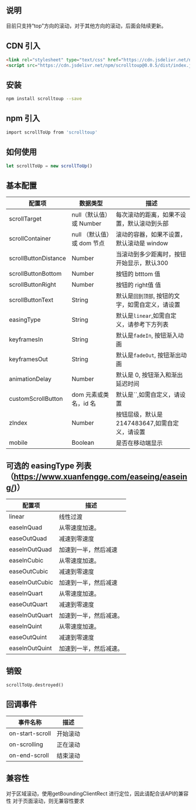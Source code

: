 ## 说明
  
  目前只支持“top”方向的滚动，对于其他方向的滚动，后面会陆续更新。



## CDN 引入

```html
<link rel="stylesheet" type="text/css" href="https://cdn.jsdelivr.net/npm/scrolltoup@0.0.5/dist/index.css" />
<script src="https://cdn.jsdelivr.net/npm/scrolltoup@0.0.5/dist/index.js"></script>
```

## 安装

```bash
npm install scrolltoup --save
```

## npm 引入

```bash
import scrollToUp from 'scrolltoup'
```

## 如何使用

```js
let scrollToUp = new scrollToUp()
```

## 基本配置

| 配置项             | 数据类型                   | 描述                                             |
| ------------------ | -------------------------- | ------------------------------------------------ |
| scrollTarget       | null（默认值）或 Number    | 每次滚动的距离，如果不设置，默认滚动到头部       |
| scrollContainer    | null （默认值）或 dom 节点 | 滚动的容器，如果不设置，默认滚动是 window        |
| scrollButtonDistance | Number                 | 当滚动到多少距离时，按钮开始显示，默认300 |
| scrollButtonBottom | Number                     | 按钮的 btttom 值                                 |
| scrollButtonRight | Number                     | 按钮的 right值 值                                 |
| scrollButtonText   | String                     | 默认是`回到顶部`, 按钮的文字，如需自定义，请设置 |
| easingType         | String                     | 默认是`linear`,如需自定义，请参考下方列表        |
| keyframesIn        | String                     | 默认是`fadeIn`, 按钮渐入动画                     |
| keyframesOut       | String                     | 默认是`fadeOut`, 按钮渐出动画                    |
| animationDelay     | Number                     | 默认是 0, 按钮渐入和渐出延迟时间                 |
| customScrollButton | dom 元素或类名，id 名      | 默认是``,如需自定义，请设置                      |
| zIndex             | Number                     | 按钮层级，默认是 2147483647,如需自定义，请设置   |
| mobile             | Boolean                    | 是否在移动端显示                                 |

## 可选的 easingType 列表（https://www.xuanfengge.com/easeing/easeing/)）

| 配置项         | 描述                   |
| -------------- | ---------------------- |
| linear         | 线性过渡               |
| easeInQuad     | 从零速度加速。         |
| easeOutQuad    | 减速到零速度           |
| easeInOutQuad  | 加速到一半，然后减速   |
| easeInCubic    | 从零速度加速。         |
| easeOutCubic   | 减速到零速度           |
| easeInOutCubic | 加速到一半，然后减速   |
| easeInQuart    | 从零速度加速。         |
| easeOutQuart   | 减速到零速度           |
| easeInOutQuart | 加速到一半，然后减速。 |
| easeInQuint    | 从零速度加速。         |
| easeOutQuint   | 减速到零速度           |
| easeInOutQuint | 加速到一半，然后减速。 |

## 销毁

```
scrollToUp.destroyed()
```

## 回调事件

| 事件名称        | 描述     |
| --------------- | -------- |
| on-start-scroll | 开始滚动 |
| on-scrolling    | 正在滚动 |
| on-end-scroll   | 结束滚动 |


## 兼容性
对于区域滚动，使用getBoundingClientRect 进行定位，因此请配合该API的兼容性
对于页面滚动，则无兼容性要求


